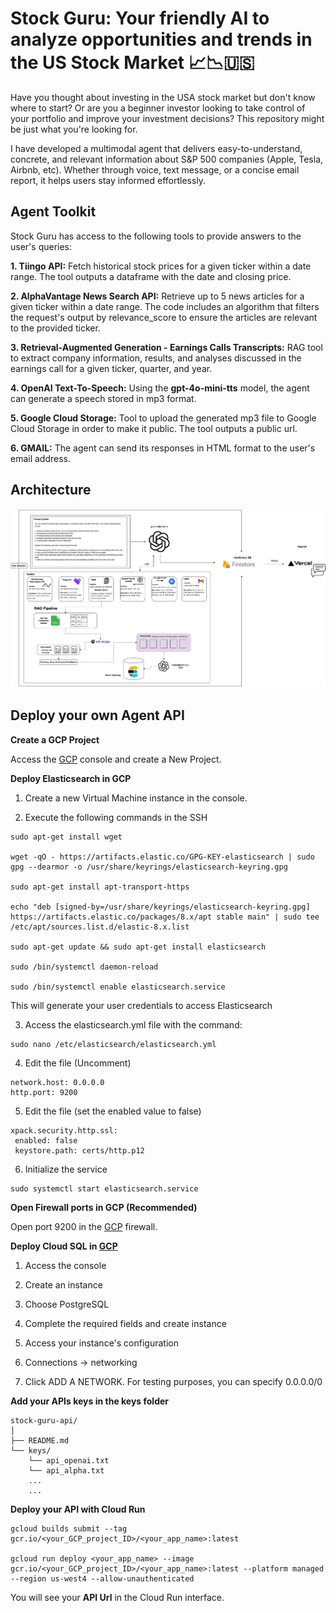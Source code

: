 # Stock Guru: Your friendly AI to analyze opportunities and trends in the US Stock Market 📈📉🇺🇸

Have you thought about investing in the USA stock market but don't know where to start? Or are you a beginner investor looking to take control of your portfolio and improve your investment decisions? This repository might be just what you're looking for.

I have developed a multimodal agent that delivers easy-to-understand, concrete, and relevant information about S&P 500 companies (Apple, Tesla, Airbnb, etc). Whether through voice, text message, or a concise email report, it helps users stay informed effortlessly.

## Agent Toolkit

Stock Guru has access to the following tools to provide answers to the user's queries:

**1. Tiingo API:** Fetch historical stock prices for a given ticker within a date range. The tool outputs a dataframe with the date and closing price.

**2. AlphaVantage News Search API:** Retrieve up to 5 news articles for a given ticker within a date range. The code includes an algorithm that filters the request's output by relevance_score to ensure the articles are relevant to the provided ticker.

**3. Retrieval-Augmented Generation - Earnings Calls Transcripts:** RAG tool to extract company information, results, and analyses discussed in the earnings call for a given ticker, quarter, and year.

**4. OpenAI Text-To-Speech:** Using the **gpt-4o-mini-tts** model, the agent can generate a speech stored in mp3 format.

**5. Google Cloud Storage:** Tool to upload the generated mp3 file to Google Cloud Storage in order to make it public. The tool outputs a public url.

**6. GMAIL:** The agent can send its responses in HTML format to the user's email address. 

## Architecture

<img src="architecture.png">

## Deploy your own Agent API

**Create a GCP Project**

Access the [GCP](https://cloud.google.com/?hl=en) console and create a New Project.

**Deploy Elasticsearch in GCP**

1. Create a new Virtual Machine instance in the console.

2. Execute the following commands in the SSH

```
sudo apt-get install wget

wget -qO - https://artifacts.elastic.co/GPG-KEY-elasticsearch | sudo gpg --dearmor -o /usr/share/keyrings/elasticsearch-keyring.gpg

sudo apt-get install apt-transport-https

echo "deb [signed-by=/usr/share/keyrings/elasticsearch-keyring.gpg] https://artifacts.elastic.co/packages/8.x/apt stable main" | sudo tee /etc/apt/sources.list.d/elastic-8.x.list

sudo apt-get update && sudo apt-get install elasticsearch

sudo /bin/systemctl daemon-reload

sudo /bin/systemctl enable elasticsearch.service
```

This will generate your user credentials to access Elasticsearch

3. Access the elasticsearch.yml file with the command:

```
sudo nano /etc/elasticsearch/elasticsearch.yml
```

4. Edit the file (Uncomment)

```
network.host: 0.0.0.0
http.port: 9200
```

5. Edit the file (set the enabled value to false)

```
xpack.security.http.ssl:
 enabled: false
 keystore.path: certs/http.p12
```

6. Initialize the service

```
sudo systemctl start elasticsearch.service
```

**Open Firewall ports in GCP (Recommended)**

Open port 9200 in the [GCP](https://cloud.google.com/?hl=en) firewall.

**Deploy Cloud SQL in [GCP](https://cloud.google.com/?hl=en)**

1. Access the console
 
2. Create an instance
 
3. Choose PostgreSQL
 
4. Complete the required fields and create instance
 
5. Access your instance's configuration
 
6. Connections -> networking
 
7. Click ADD A NETWORK. For testing purposes, you can specify 0.0.0.0/0

**Add your APIs keys in the keys folder**

```
stock-guru-api/
│
├── README.md
└── keys/
    └── api_openai.txt
    └── api_alpha.txt
    ...
    ...
```

**Deploy your API with Cloud Run**

```
gcloud builds submit --tag gcr.io/<your_GCP_project_ID>/<your_app_name>:latest

gcloud run deploy <your_app_name> --image gcr.io/<your_GCP_project_ID>/<your_app_name>:latest --platform managed --region us-west4 --allow-unauthenticated
```

You will see your **API Url** in the Cloud Run interface.

